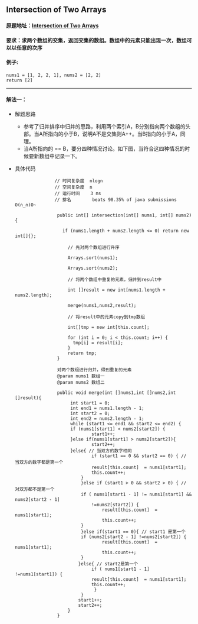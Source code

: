 ## Intersection of Two Arrays

#### 原题地址：[Intersection of Two Arrays](https://leetcode.com/problems/intersection-of-two-arrays/)

#### 要求：求两个数组的交集，返回交集的数组。数组中的元素只能出现一次，数组可以以任意的次序

#### 例子:

```
nums1 = [1, 2, 2, 1], nums2 = [2, 2]
return [2]
```

***********



#### 解法一：

*    解题思路

     * 参考了归并排序中归并的思路，利用两个索引A，B分别指向两个数组的头部。当A所指向的小于B，说明A不是交集则A++。当B指向的小于A，同理。
     * 当A所指向的 == B，要分四种情况讨论。如下图，当符合这四种情况的时候要新数组中记录一下。

*    具体代码

                        // 时间复杂度  nlogn
                        // 空间复杂度  n
                        // 运行时间    3 ms
                        // 排名        beats 98.35% of java submissions O(∩_∩)O~
                        
                         public int[] intersection(int[] nums1, int[] nums2) {
               
                           if (nums1.length + nums2.length <= 0) return new int[]{};
               
                             // 先对两个数组进行升序
               
                             Arrays.sort(nums1);
               
                             Arrays.sort(nums2);
               
                             // 将两个数组中重复的元素，归并到result中
               
                             int []result = new int[nums1.length + nums2.length];
               
                             merge(nums1,nums2,result);
               
                             // 将result中的元素copy到tmp数组
               
                             int[]tmp = new int[this.count];
               
                             for (int i = 0; i < this.count; i++) {
                               tmp[i] = result[i];
                             }
                             return tmp;
                         }
                         
                         对两个数组进行归并，得到重复的元素
                         @param nums1 数组一
                         @param nums2 数组二
            
                         public void merge(int []nums1,int []nums2,int []result){
                              int start1 = 0;
                              int end1 = nums1.length - 1;
                              int start2 = 0;
                              int end2 = nums2.length - 1;
                              while (start1 <= end1 && start2 <= end2) {
                              if (nums1[start1] < nums2[start2]) {
                                      start1++;
                              }else if(nums1[start1] > nums2[start2]){
                                      start2++;
                              }else{ // 当双方的数字相同
                                      if (start1 == 0 && start2 == 0) { // 当双方的数字都是第一个 
                                      result[this.count]  = nums1[start1];
                                      this.count++;
                                  }
                                  }else if (start1 > 0 && start2 > 0) { // 对双方都不是第一个
                                  if ( nums1[start1 - 1] != nums1[start1] && nums2[start2 - 1]  
                                      !=nums2[start2]) {
                                          result[this.count]  = nums1[start1];
                                          this.count++;
                                  }
                                  }else if(start1 == 0){ // start1 是第一个
                                  if (nums2[start2 - 1] !=nums2[start2]) {
                                          result[this.count]  = nums1[start1];
                                          this.count++;
                                  }
                                 }else{ // start2是第一个
                                      if ( nums1[start1 - 1] !=nums1[start1]) {
                                      result[this.count]  = nums1[start1];
                                      this.count++;
                                       }
                                  }
                                 start1++;
                                 start2++;
                             }
                         }          


​                    

